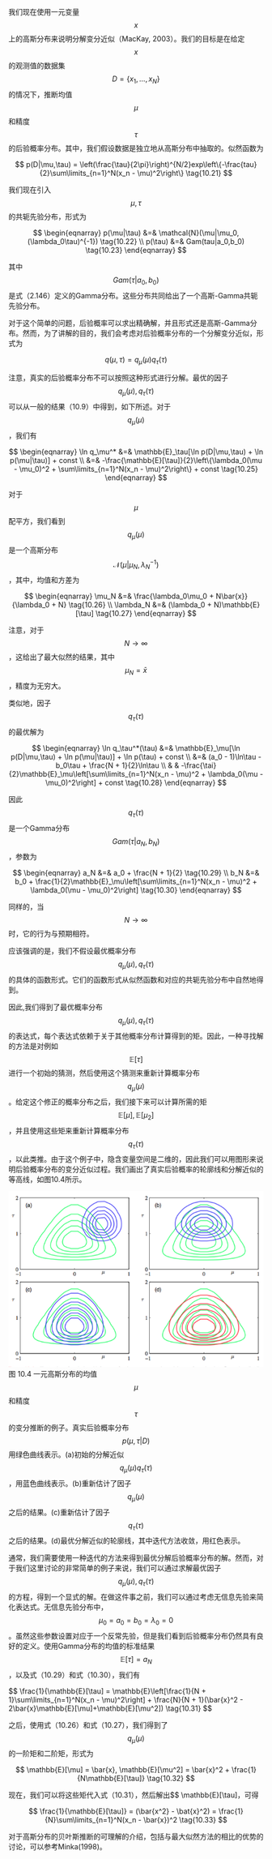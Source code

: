 我们现在使用一元变量$$ x $$上的高斯分布来说明分解变分近似（MacKay, 2003）。我们的目标是在给定$$ x $$的观测值的数据集$$ D = \{x_1,...,x_N\} $$的情况下，推断均值$$ \mu $$和精度$$ \tau $$的后验概率分布。其中，我们假设数据是独立地从高斯分布中抽取的。似然函数为     

$$
p(D|\mu,\tau) = \left(\frac{\tau}{2\pi}\right)^{N/2}exp\left\{-\frac{tau}{2}\sum\limits_{n=1}^N(x_n - \mu)^2\right\} \tag{10.21}
$$    

我们现在引入$$ \mu, \tau $$的共轭先验分布，形式为     

$$
\begin{eqnarray}
p(\mu|\tau) &=& \mathcal{N}(\mu|\mu_0,(\lambda_0\tau)^{-1}) \tag{10.22} \\
p(\tau) &=& Gam(tau|a_0,b_0) \tag{10.23}
\end{eqnarray}
$$    

其中$$ Gam(\tau | a_0,b_0) $$是式（2.146）定义的Gamma分布。这些分布共同给出了一个高斯-Gamma共轭先验分布。      

对于这个简单的问题，后验概率可以求出精确解，并且形式还是高斯-Gamma分布。然而，为了讲解的目的，我们会考虑对后验概率分布的一个分解变分近似，形式为     

$$
q(\mu,\tau) = q_\mu(\mu)q_\tau(\tau) \tag{10.24}
$$     

注意，真实的后验概率分布不可以按照这种形式进行分解。最优的因子$$ q_\mu(\mu), q_\tau(\tau) $$可以从一般的结果（10.9）中得到，如下所述。对于$$ q_\mu(\mu) $$，我们有     

$$
\begin{eqnarray}
\ln q_\mu^* &=& \mathbb{E}_\tau[\ln p(D|\mu,\tau) + \ln p(\mu|\tau)] + const \\
&=& -\frac{\mathbb{E}[\tau]}{2}\left\{\lambda_0(\mu - \mu_0)^2 + \sum\limits_{n=1}^N(x_n - \mu)^2\right\} + const \tag{10.25}
\end{eqnarray}
$$     

对于$$ \mu $$配平方，我们看到$$ q_\mu(\mu) $$是一个高斯分布$$ \mathcal{N}(\mu|\mu_N , \lambda_N^{−1}) $$，其中，均值和方差为     


$$
\begin{eqnarray}
\mu_N &=& \frac{\lambda_0\mu_0 + N\bar{x}}{\lambda_0 + N} \tag{10.26} \\
\lambda_N &=& (\lambda_0 + N)\mathbb{E}[\tau] \tag{10.27}
\end{eqnarray}
$$

注意，对于$$ N \to \infty $$，这给出了最大似然的结果，其中$$ \mu_N = \bar{x} $$，精度为无穷大。     

类似地，因子$$ q_\tau(\tau) $$的最优解为     

$$
\begin{eqnarray}
\ln q_\tau^*(\tau) &=& \mathbb{E}_\mu[\ln p(D|\mu,\tau) + \ln p(\mu|\tau)] + \ln p(\tau) + const \\
&=& (a_0 - 1)\ln\tau - b_0\tau + \frac{N + 1}{2}\ln\tau \\
& & -\frac{\tai}{2}\mathbb{E}_\mu\left[\sum\limits_{n=1}^N(x_n - \mu)^2 + \lambda_0(\mu - \mu_0)^2\right] + const \tag{10.28}
\end{eqnarray}
$$     

因此$$ q_\tau(\tau) $$是一个Gamma分布$$ Gam(\tau|a_N,b_N) $$，参数为      


$$
\begin{eqnarray}
a_N &=& a_0 + \frac{N + 1}{2} \tag{10.29} \\
b_N &=& b_0 + \frac{1}{2}\mathbb{E}_\mu\left[\sum\limits_{n=1}^N(x_n - \mu)^2 + \lambda_0(\mu - \mu_0)^2\right] \tag{10.30}
\end{eqnarray}
$$

同样的，当$$ N \to \infty $$时，它的行为与预期相符。   

应该强调的是，我们不假设最优概率分布$$ q_\mu(\mu), q_\tau(\tau) $$的具体的函数形式。它们的函数形式从似然函数和对应的共轭先验分布中自然地得到。     

因此,我们得到了最优概率分布$$ q_\mu(\mu), q_\tau(\tau) $$的表达式，每个表达式依赖于关于其他概率分布计算得到的矩。因此，一种寻找解的方法是对例如$$ \mathbb{E}[\tau] $$进行一个初始的猜测，然后使用这个猜测来重新计算概率分布$$ q_\mu(\mu) $$。给定这个修正的概率分布之后，我们接下来可以计算所需的矩$$ \mathbb{E}[\mu], \mathbb{E}[\mu_2] $$，并且使用这些矩来重新计算概率分布$$ q_\tau(\tau)
$$，以此类推。由于这个例子中，隐含变量空间是二维的，因此我们可以用图形来说明后验概率分布的变分近似过程。我们画出了真实后验概率的轮廓线和分解近似的等高线，如图10.4所示。

![图 10-4](images/10_4.png)      
图 10.4 一元高斯分布的均值$$ \mu $$和精度$$ \tau $$的变分推断的例子。真实后验概率分布$$ p(\mu,\tau | D) $$用绿色曲线表示。(a)初始的分解近似$$ q_\mu(\mu)q_\tau(\tau) $$，用蓝色曲线表示。(b)重新估计了因子$$ q_\mu(\mu) $$之后的结果。(c)重新估计了因子$$ q_\tau(\tau) $$之后的结果。(d)最优分解近似的轮廓线，其中迭代方法收敛，用红色表示。     

通常，我们需要使用一种迭代的方法来得到最优分解后验概率分布的解。然而，对于我们这里讨论的非常简单的例子来说，我们可以通过求解最优因子$$ q_\mu(\mu), q_\tau(\tau) $$的方程，得到一个显式的解。在做这件事之前，我们可以通过考虑无信息先验来简化表达式。无信息先验分布中，$$ \mu_0 = a_0 = b_0 = \lambda_0 = 0
$$。虽然这些参数设置对应于一个反常先验，但是我们看到后验概率分布仍然具有良好的定义。使用Gamma分布的均值的标准结果$$ \mathbb{E}[\tau] = a_N $$，以及式（10.29）和式（10.30），我们有    

$$
\frac{1}{\mathbb{E}[\tau] = \mathbb{E}\left[\frac{1}{N + 1}\sum\limits_{n=1}^N(x_n - \mu)^2\right] + \frac{N}{N + 1}(\bar{x}^2 - 2\bar{x}\mathbb{E}[\mu]+\mathbb{E}[\mu^2]) \tag{10.31}
$$

之后，使用式（10.26）和式（10.27），我们得到了$$ q_\mu(\mu) $$的一阶矩和二阶矩，形式为     

$$
\mathbb{E}[\mu] = \bar{x}, \mathbb{E}[\mu^2] = \bar{x}^2 + \frac{1}{N\mathbb{E}[\tau]} \tag{10.32}
$$     

现在，我们可以将这些矩代入式（10.31），然后解出$$ \mathbb{E}[\tau]，可得     

$$
\frac{1}{\mathbb{E}[\tau]} = (\bar{x^2} - \bat{x}^2) = \frac{1}{N}\sum\limits_{n=1}^N(x_n - \bar{x})^2 \tag{10.33}
$$     

对于高斯分布的贝叶斯推断的可理解的介绍，包括与最大似然方法的相比的优势的讨论，可以参考Minka(1998)。

